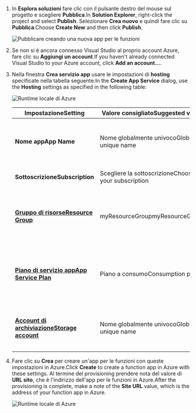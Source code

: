 1. <span data-ttu-id="4be7d-101">In **Esplora soluzioni** fare clic con il pulsante destro del mouse sul progetto e scegliere **Pubblica**.</span><span class="sxs-lookup"><span data-stu-id="4be7d-101">In **Solution Explorer**, right-click the project and select **Publish**.</span></span> <span data-ttu-id="4be7d-102">Selezionare **Crea nuovo** e quindi fare clic su **Pubblica**.</span><span class="sxs-lookup"><span data-stu-id="4be7d-102">Choose **Create New**  and then click **Publish**.</span></span> 

    ![Pubblicare creando una nuova app per le funzioni](./media/functions-vstools-publish/functions-vstools-publish-new-function-app.png)

2. <span data-ttu-id="4be7d-104">Se non si è ancora connesso Visual Studio al proprio account Azure, fare clic su **Aggiungi un account**.</span><span class="sxs-lookup"><span data-stu-id="4be7d-104">If you haven't already connected Visual Studio to your Azure account, click **Add an account...**.</span></span>  

3. <span data-ttu-id="4be7d-105">Nella finestra **Crea servizio app** usare le impostazioni di **hosting** specificate nella tabella seguente:</span><span class="sxs-lookup"><span data-stu-id="4be7d-105">In the **Create App Service** dialog, use the **Hosting** settings as specified in the following table:</span></span> 

    ![Runtime locale di Azure](./media/functions-vstools-publish/functions-vstools-publish.png)

    | <span data-ttu-id="4be7d-107">Impostazione</span><span class="sxs-lookup"><span data-stu-id="4be7d-107">Setting</span></span>      | <span data-ttu-id="4be7d-108">Valore consigliato</span><span class="sxs-lookup"><span data-stu-id="4be7d-108">Suggested value</span></span>  | <span data-ttu-id="4be7d-109">Descrizione</span><span class="sxs-lookup"><span data-stu-id="4be7d-109">Description</span></span>                                |
    | ------------ |  ------- | -------------------------------------------------- |
    | <span data-ttu-id="4be7d-110">**Nome app**</span><span class="sxs-lookup"><span data-stu-id="4be7d-110">**App Name**</span></span> | <span data-ttu-id="4be7d-111">Nome globalmente univoco</span><span class="sxs-lookup"><span data-stu-id="4be7d-111">Globally unique name</span></span> | <span data-ttu-id="4be7d-112">Nome che identifica in modo univoco la nuova app per le funzioni.</span><span class="sxs-lookup"><span data-stu-id="4be7d-112">Name that uniquely identifies your new function app.</span></span> |
    | <span data-ttu-id="4be7d-113">**Sottoscrizione**</span><span class="sxs-lookup"><span data-stu-id="4be7d-113">**Subscription**</span></span> | <span data-ttu-id="4be7d-114">Scegliere la sottoscrizione</span><span class="sxs-lookup"><span data-stu-id="4be7d-114">Choose your subscription</span></span> | <span data-ttu-id="4be7d-115">Sottoscrizione di Azure da usare.</span><span class="sxs-lookup"><span data-stu-id="4be7d-115">The Azure subscription to use.</span></span> |
    | <span data-ttu-id="4be7d-116">**[Gruppo di risorse](../articles/azure-resource-manager/resource-group-overview.md)**</span><span class="sxs-lookup"><span data-stu-id="4be7d-116">**[Resource Group](../articles/azure-resource-manager/resource-group-overview.md)**</span></span> | <span data-ttu-id="4be7d-117">myResourceGroup</span><span class="sxs-lookup"><span data-stu-id="4be7d-117">myResourceGroup</span></span> |  <span data-ttu-id="4be7d-118">Nome del gruppo di risorse in cui creare l'app per le funzioni.</span><span class="sxs-lookup"><span data-stu-id="4be7d-118">Name of the resource group in which to create your function app.</span></span> |
    | <span data-ttu-id="4be7d-119">**[Piano di servizio app](../articles/azure-functions/functions-scale.md)**</span><span class="sxs-lookup"><span data-stu-id="4be7d-119">**[App Service Plan](../articles/azure-functions/functions-scale.md)**</span></span> | <span data-ttu-id="4be7d-120">Piano a consumo</span><span class="sxs-lookup"><span data-stu-id="4be7d-120">Consumption plan</span></span> | <span data-ttu-id="4be7d-121">Quando si crea un nuovo piano, assicurarsi di scegliere **A consumo** in **Dimensioni**.</span><span class="sxs-lookup"><span data-stu-id="4be7d-121">Make sure to choose the **Consumption** under **Size** when you create a new plan.</span></span>  |
    | <span data-ttu-id="4be7d-122">**[Account di archiviazione](../articles/storage/common/storage-create-storage-account.md#create-a-storage-account)**</span><span class="sxs-lookup"><span data-stu-id="4be7d-122">**[Storage account](../articles/storage/common/storage-create-storage-account.md#create-a-storage-account)**</span></span> | <span data-ttu-id="4be7d-123">Nome globalmente univoco</span><span class="sxs-lookup"><span data-stu-id="4be7d-123">Globally unique name</span></span> | <span data-ttu-id="4be7d-124">Usare un account di archiviazione esistente o crearne uno nuovo.</span><span class="sxs-lookup"><span data-stu-id="4be7d-124">Use an existing storage account or create a new one.</span></span>   |

4. <span data-ttu-id="4be7d-125">Fare clic su **Crea** per creare un'app per le funzioni con queste impostazioni in Azure.</span><span class="sxs-lookup"><span data-stu-id="4be7d-125">Click **Create** to create a function app in Azure with these settings.</span></span> <span data-ttu-id="4be7d-126">Al termine del provisioning prendere nota del valore di **URL sito**, che è l'indirizzo dell'app per le funzioni in Azure.</span><span class="sxs-lookup"><span data-stu-id="4be7d-126">After the provisioning is complete, make a note of the **Site URL** value, which is the address of your function app in Azure.</span></span> 

    ![Runtime locale di Azure](./media/functions-vstools-publish/functions-vstools-publish-profile.png)
